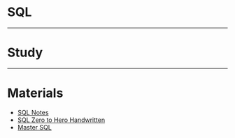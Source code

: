 # SQL
---
# Study

---
# Materials
* [SQL Notes](https://drive.google.com/file/d/1HqCPRAxkxwbq1COrMum7Cn4JlaprbI6V/view?usp=sharing)
* [SQL Zero to Hero Handwritten](https://drive.google.com/file/d/1fiNssY1cJr9bL022vBiVcHS44AlXol8T/view?usp=sharing)
* [Master SQL](https://drive.google.com/file/d/1swAnhbuP5Yu3uvJ3mySbDfri-9qGQ2BG/view?usp=sharing)